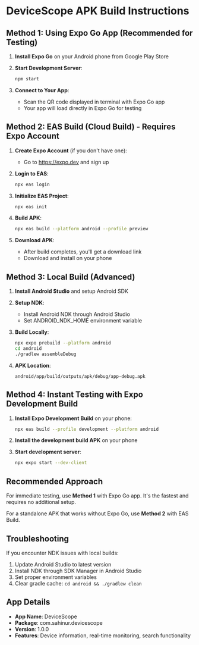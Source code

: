 # DeviceScope APK Build Instructions

## Method 1: Using Expo Go App (Recommended for Testing)

1. **Install Expo Go** on your Android phone from Google Play Store

2. **Start Development Server**:
   ```bash
   npm start
   ```

3. **Connect to Your App**:
   - Scan the QR code displayed in terminal with Expo Go app
   - Your app will load directly in Expo Go for testing

## Method 2: EAS Build (Cloud Build) - Requires Expo Account

1. **Create Expo Account** (if you don't have one):
   - Go to https://expo.dev and sign up

2. **Login to EAS**:
   ```bash
   npx eas login
   ```

3. **Initialize EAS Project**:
   ```bash
   npx eas init
   ```

4. **Build APK**:
   ```bash
   npx eas build --platform android --profile preview
   ```

5. **Download APK**:
   - After build completes, you'll get a download link
   - Download and install on your phone

## Method 3: Local Build (Advanced)

1. **Install Android Studio** and setup Android SDK

2. **Setup NDK**:
   - Install Android NDK through Android Studio
   - Set ANDROID_NDK_HOME environment variable

3. **Build Locally**:
   ```bash
   npx expo prebuild --platform android
   cd android
   ./gradlew assembleDebug
   ```

4. **APK Location**:
   ```
   android/app/build/outputs/apk/debug/app-debug.apk
   ```

## Method 4: Instant Testing with Expo Development Build

1. **Install Expo Development Build** on your phone:
   ```bash
   npx eas build --profile development --platform android
   ```

2. **Install the development build APK** on your phone

3. **Start development server**:
   ```bash
   npx expo start --dev-client
   ```

## Recommended Approach

For immediate testing, use **Method 1** with Expo Go app. It's the fastest and requires no additional setup.

For a standalone APK that works without Expo Go, use **Method 2** with EAS Build.

## Troubleshooting

If you encounter NDK issues with local builds:
1. Update Android Studio to latest version
2. Install NDK through SDK Manager in Android Studio
3. Set proper environment variables
4. Clear gradle cache: `cd android && ./gradlew clean`

## App Details

- **App Name**: DeviceScope
- **Package**: com.sahinur.devicescope
- **Version**: 1.0.0
- **Features**: Device information, real-time monitoring, search functionality